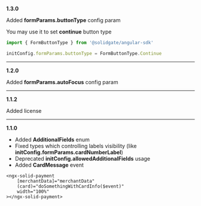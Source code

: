 **1.3.0**

Added **formParams.buttonType** config param

You may use it to set **continue** button type
```typescript
import { FormButtonType } from '@solidgate/angular-sdk'

initConfig.formParams.buttonType = FormButtonType.Continue
```

***

**1.2.0**

Added **formParams.autoFocus** config param

***

**1.1.2**

Added license

***

**1.1.0**

- Added **AdditionalFields** enum
- Fixed types which controlling labels visibility (like **initConfig.formParams.cardNumberLabel**)
- Deprecated **initConfig.allowedAdditionalFields** usage
- Added **CardMessage** event

```angular2html
<ngx-solid-payment
    [merchantData]="merchantData"
    (card)="doSomethingWithCardInfo($event)"
    width="100%"
></ngx-solid-payment>
```
